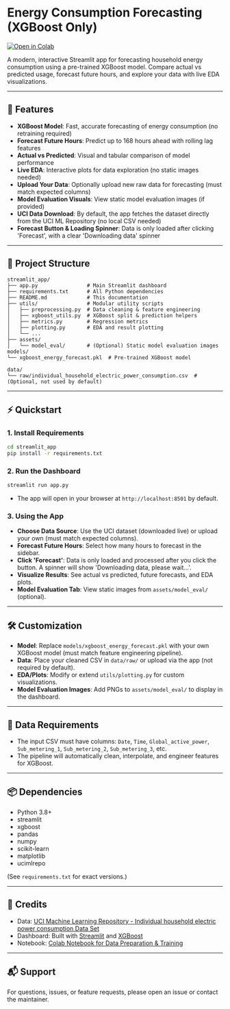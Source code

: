 # Energy Consumption Forecasting (XGBoost Only)

[![Open in Colab](https://colab.research.google.com/assets/colab-badge.svg)](https://colab.research.google.com/drive/1GxZFGnT8bKamGGWVJLyagC4G71_3mdnD?usp=sharing)

A modern, interactive Streamlit app for forecasting household energy consumption using a pre-trained XGBoost model. Compare actual vs predicted usage, forecast future hours, and explore your data with live EDA visualizations.

---

## 🚀 Features
- **XGBoost Model**: Fast, accurate forecasting of energy consumption (no retraining required)
- **Forecast Future Hours**: Predict up to 168 hours ahead with rolling lag features
- **Actual vs Predicted**: Visual and tabular comparison of model performance
- **Live EDA**: Interactive plots for data exploration (no static images needed)
- **Upload Your Data**: Optionally upload new raw data for forecasting (must match expected columns)
- **Model Evaluation Visuals**: View static model evaluation images (if provided)
- **UCI Data Download**: By default, the app fetches the dataset directly from the UCI ML Repository (no local CSV needed)
- **Forecast Button & Loading Spinner**: Data is only loaded after clicking 'Forecast', with a clear 'Downloading data' spinner

---

## 📁 Project Structure
```
streamlit_app/
├── app.py                # Main Streamlit dashboard
├── requirements.txt      # All Python dependencies
├── README.md             # This documentation
├── utils/                # Modular utility scripts
│   ├── preprocessing.py  # Data cleaning & feature engineering
│   ├── xgboost_utils.py  # XGBoost split & prediction helpers
│   ├── metrics.py        # Regression metrics
│   ├── plotting.py       # EDA and result plotting
│   └── ...
├── assets/
│   └── model_eval/       # (Optional) Static model evaluation images
models/
└── xgboost_energy_forecast.pkl  # Pre-trained XGBoost model

data/
└── raw/individual_household_electric_power_consumption.csv  # (Optional, not used by default)
```

---

## ⚡ Quickstart

### 1. **Install Requirements**
```bash
cd streamlit_app
pip install -r requirements.txt
```

### 2. **Run the Dashboard**
```bash
streamlit run app.py
```

- The app will open in your browser at `http://localhost:8501` by default.

### 3. **Using the App**
- **Choose Data Source**: Use the UCI dataset (downloaded live) or upload your own (must match expected columns).
- **Forecast Future Hours**: Select how many hours to forecast in the sidebar.
- **Click 'Forecast'**: Data is only loaded and processed after you click the button. A spinner will show 'Downloading data, please wait...'.
- **Visualize Results**: See actual vs predicted, future forecasts, and EDA plots.
- **Model Evaluation Tab**: View static images from `assets/model_eval/` (optional).

---

## 🛠️ Customization
- **Model**: Replace `models/xgboost_energy_forecast.pkl` with your own XGBoost model (must match feature engineering pipeline).
- **Data**: Place your cleaned CSV in `data/raw/` or upload via the app (not required by default).
- **EDA/Plots**: Modify or extend `utils/plotting.py` for custom visualizations.
- **Model Evaluation Images**: Add PNGs to `assets/model_eval/` to display in the dashboard.

---

## 📝 Data Requirements
- The input CSV must have columns: `Date`, `Time`, `Global_active_power`, `Sub_metering_1`, `Sub_metering_2`, `Sub_metering_3`, etc.
- The pipeline will automatically clean, interpolate, and engineer features for XGBoost.

---

## 📦 Dependencies
- Python 3.8+
- streamlit
- xgboost
- pandas
- numpy
- scikit-learn
- matplotlib
- ucimlrepo

(See `requirements.txt` for exact versions.)

---

## 🤝 Credits
- Data: [UCI Machine Learning Repository - Individual household electric power consumption Data Set](https://archive.ics.uci.edu/ml/datasets/individual+household+electric+power+consumption)
- Dashboard: Built with [Streamlit](https://streamlit.io/) and [XGBoost](https://xgboost.readthedocs.io/)
- Notebook: [Colab Notebook for Data Preparation & Training](https://colab.research.google.com/drive/1GxZFGnT8bKamGGWVJLyagC4G71_3mdnD?usp=sharing)

---

## 📬 Support
For questions, issues, or feature requests, please open an issue or contact the maintainer. 